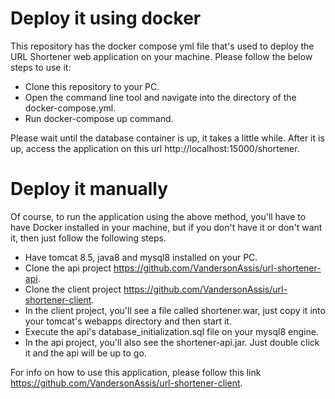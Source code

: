 # Deploy it using docker
This repository has the docker compose yml file that's used to deploy the URL Shortener web application on your machine. Please follow the below steps to use it:

- Clone this repository to your PC.
- Open the command line tool and navigate into the directory of the docker-compose.yml.
- Run docker-compose up command.

Please wait until the database container is up, it takes a little while. After it is up, access the application on this url http://localhost:15000/shortener.

# Deploy it manually
Of course, to run the application using the above method, you'll have to have Docker installed in your machine, but if you don't have it or don't want it, then just follow the following steps.

- Have tomcat 8.5, java8 and mysql8 installed on your PC.
- Clone the api project https://github.com/VandersonAssis/url-shortener-api.
- Clone the client project https://github.com/VandersonAssis/url-shortener-client.
- In the client project, you'll see a file called shortener.war, just copy it into your tomcat's webapps directory and then start it.
- Execute the api's database_initialization.sql file on your mysql8 engine.
- In the api project, you'll also see the shortener-api.jar. Just double click it and the api will be up to go.

For info on how to use this application, please follow this link https://github.com/VandersonAssis/url-shortener-client.
